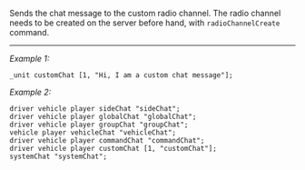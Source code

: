 Sends the chat message to the custom radio channel. The radio channel needs to be created on the server before hand, with `radioChannelCreate` command.


---
*Example 1:*
```sqf
_unit customChat [1, "Hi, I am a custom chat message"];
```

*Example 2:*
```sqf
driver vehicle player sideChat "sideChat";
driver vehicle player globalChat "globalChat";
driver vehicle player groupChat "groupChat";
vehicle player vehicleChat "vehicleChat";
driver vehicle player commandChat "commandChat";
driver vehicle player customChat [1, "customChat"];
systemChat "systemChat";
```